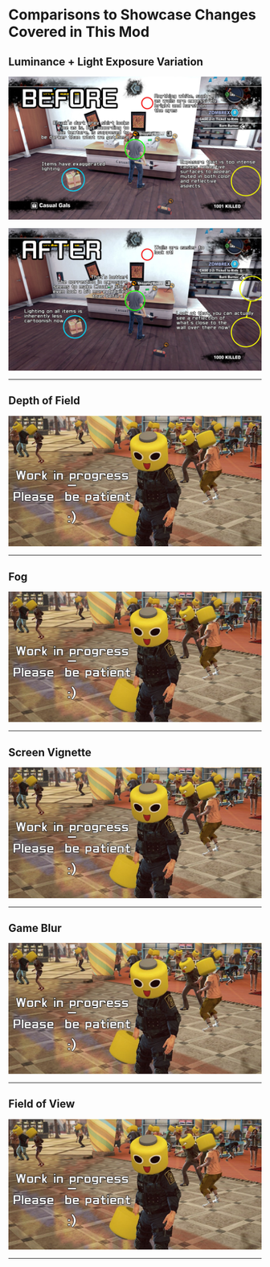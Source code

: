 # Comparisons to Showcase Changes Covered in This Mod

## Luminance + Light Exposure Variation

![](./images/comparison01.jpg)

![](./images/comparison02.jpg)

--- 

## Depth of Field

![](./images/temp.jpg)

---

## Fog

![](./images/temp.jpg)

---

## Screen Vignette

![](./images/temp.jpg)

---

## Game Blur

![](./images/temp.jpg)

---

## Field of View

![](./images/temp.jpg)

---

